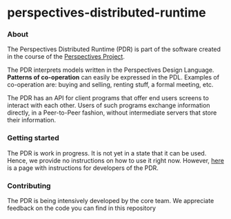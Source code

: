 perspectives-distributed-runtime
======================

### About
The Perspectives Distributed Runtime (PDR) is part of the software created in the course of the [Perspectives Project](https://academy.perspect.it).

The PDR interprets models written in the Perspectives Design Language. **Patterns of co-operation** can easily be expressed in the PDL. Examples of co-operation are: buying and selling, renting stuff, a formal meeting, etc.

The PDR has an API for client programs that offer end users screens to interact with each other. Users of such programs exchange information directly, in a Peer-to-Peer fashion, without intermediate servers that store their information.

### Getting started
The PDR is work in progress. It is not yet in a state that it can be used. Hence, we provide no instructions on how to use it right now. However, [here](./technicalreadme.md) is a page with instructions for developers of the PDR.

### Contributing
The PDR is being intensively developed by the core team. We appreciate feedback on the code you can find in this repository
